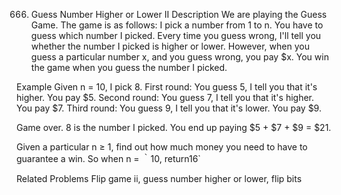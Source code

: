666. Guess Number Higher or Lower II
Description
We are playing the Guess Game. The game is as follows:
I pick a number from 1 to n. You have to guess which number I picked.
Every time you guess wrong, I'll tell you whether the number I picked is higher or lower.
However, when you guess a particular number x, and you guess wrong, you pay $x. You win the game when you guess the number I picked.

Example
Given n = 10, I pick 8.
First round: You guess 5, I tell you that it's higher. You pay $5.
Second round: You guess 7, I tell you that it's higher. You pay $7.
Third round: You guess 9, I tell you that it's lower. You pay $9.

Game over. 8 is the number I picked.
You end up paying $5 + $7 + $9 = $21.

Given a particular n ≥ 1, find out how much money you need to have to guarantee a win.
So when n = ｀10, return16`

Related Problems
Flip game ii, guess number higher or lower, flip bits
